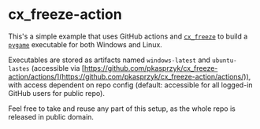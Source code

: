 # cx_freeze-action

This's a simple example that uses GitHub actions and [`cx_freeze`](https://pypi.org/project/cx-Freeze/) to build a [`pygame`](https://pypi.org/project/pygame/) executable for both Windows and Linux.

Executables are stored as artifacts named `windows-latest` and `ubuntu-lastes` (accessible via [https://github.com/pkasprzyk/cx_freeze-action/actions/](https://github.com/pkasprzyk/cx_freeze-action/actions/)), with access dependent on repo config (default: accessible for all logged-in GitHub users for public repo).

Feel free to take and reuse any part of this setup, as the whole repo is released in public domain.
